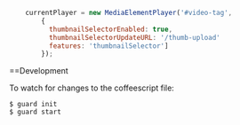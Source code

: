 
```js
    currentPlayer = new MediaElementPlayer('#video-tag', 
        {
          thumbnailSelectorEnabled: true,
          thumbnailSelectorUpdateURL: '/thumb-upload'
          features: 'thumbnailSelector']
        });
```

==Development


To watch for changes to the coffeescript file:

```cli
$ guard init
$ guard start
```